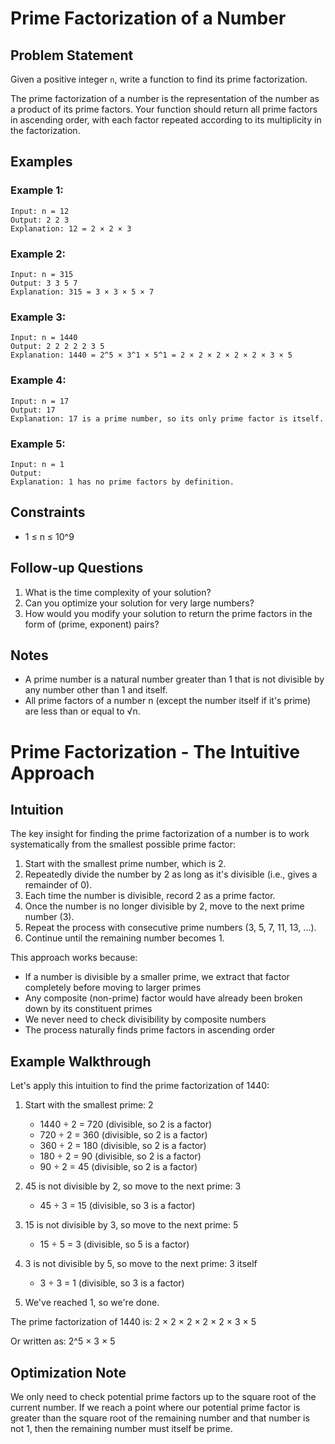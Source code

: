 # Prime Factorization of a Number

## Problem Statement

Given a positive integer `n`, write a function to find its prime factorization.

The prime factorization of a number is the representation of the number as a product of its prime factors. Your function should return all prime factors in ascending order, with each factor repeated according to its multiplicity in the factorization.

## Examples

### Example 1:
```
Input: n = 12
Output: 2 2 3
Explanation: 12 = 2 × 2 × 3
```

### Example 2:
```
Input: n = 315
Output: 3 3 5 7
Explanation: 315 = 3 × 3 × 5 × 7
```

### Example 3:
```
Input: n = 1440
Output: 2 2 2 2 2 3 5
Explanation: 1440 = 2^5 × 3^1 × 5^1 = 2 × 2 × 2 × 2 × 2 × 3 × 5
```

### Example 4:
```
Input: n = 17
Output: 17
Explanation: 17 is a prime number, so its only prime factor is itself.
```

### Example 5:
```
Input: n = 1
Output: 
Explanation: 1 has no prime factors by definition.
```

## Constraints
- 1 ≤ n ≤ 10^9

## Follow-up Questions
1. What is the time complexity of your solution?
2. Can you optimize your solution for very large numbers?
3. How would you modify your solution to return the prime factors in the form of (prime, exponent) pairs?

## Notes
- A prime number is a natural number greater than 1 that is not divisible by any number other than 1 and itself.
- All prime factors of a number n (except the number itself if it's prime) are less than or equal to √n.


# Prime Factorization - The Intuitive Approach

## Intuition

The key insight for finding the prime factorization of a number is to work systematically from the smallest possible prime factor:

1. Start with the smallest prime number, which is 2.
2. Repeatedly divide the number by 2 as long as it's divisible (i.e., gives a remainder of 0).
3. Each time the number is divisible, record 2 as a prime factor.
4. Once the number is no longer divisible by 2, move to the next prime number (3).
5. Repeat the process with consecutive prime numbers (3, 5, 7, 11, 13, ...).
6. Continue until the remaining number becomes 1.

This approach works because:
- If a number is divisible by a smaller prime, we extract that factor completely before moving to larger primes
- Any composite (non-prime) factor would have already been broken down by its constituent primes
- We never need to check divisibility by composite numbers
- The process naturally finds prime factors in ascending order

## Example Walkthrough

Let's apply this intuition to find the prime factorization of 1440:

1. Start with the smallest prime: 2
   - 1440 ÷ 2 = 720 (divisible, so 2 is a factor)
   - 720 ÷ 2 = 360 (divisible, so 2 is a factor)
   - 360 ÷ 2 = 180 (divisible, so 2 is a factor)
   - 180 ÷ 2 = 90 (divisible, so 2 is a factor)
   - 90 ÷ 2 = 45 (divisible, so 2 is a factor)

2. 45 is not divisible by 2, so move to the next prime: 3
   - 45 ÷ 3 = 15 (divisible, so 3 is a factor)

3. 15 is not divisible by 3, so move to the next prime: 5
   - 15 ÷ 5 = 3 (divisible, so 5 is a factor)

4. 3 is not divisible by 5, so move to the next prime: 3 itself
   - 3 ÷ 3 = 1 (divisible, so 3 is a factor)

5. We've reached 1, so we're done.

The prime factorization of 1440 is: 2 × 2 × 2 × 2 × 2 × 3 × 5

Or written as: 2^5 × 3 × 5

## Optimization Note

We only need to check potential prime factors up to the square root of the current number. If we reach a point where our potential prime factor is greater than the square root of the remaining number and that number is not 1, then the remaining number must itself be prime.